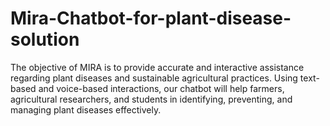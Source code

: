 # Mira-Chatbot-for-plant-disease-solution
The objective of MIRA is to provide accurate and interactive assistance regarding plant diseases and sustainable agricultural practices.   Using text-based and voice-based interactions, our chatbot will help  farmers, agricultural researchers, and students in identifying, preventing, and managing plant diseases effectively.
